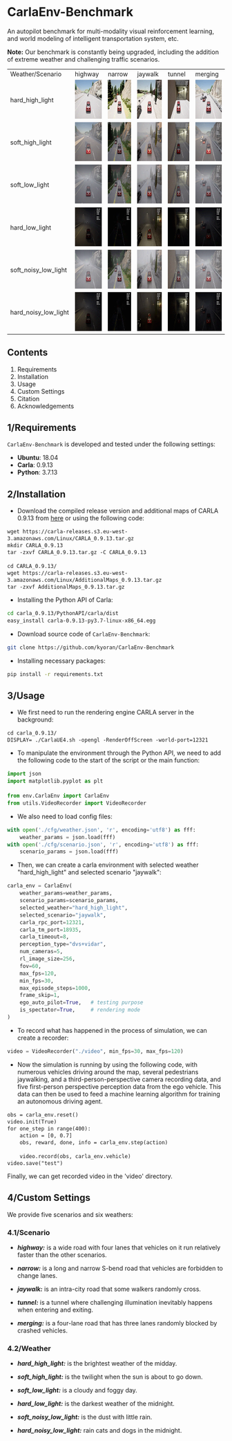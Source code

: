 # CarlaEnv-Benchmark

An autopilot benchmark for multi-modality visual reinforcement learning, and world modeling of intelligent transportation system, etc.

**Note:** Our benchmark is constantly being upgraded, including the addition of extreme weather and challenging traffic scenarios.


<div align="center">
<table border="0" border-collapse="collapse">
    <tr>
        <td>Weather/Scenario</td>
        <td>highway</td>
        <td>narrow</td>
        <td>jaywalk</td>
        <td>tunnel</td>
        <td>merging</td>
    </tr>
    <tr>
        <td>hard_high_light</td>
        <td align="center"><img src="https://github.com/kyoran/CarlaEnv-Benchmark/blob/main/img/highway-hard_high_light.gif" width="120" height="90"/></td>
        <td align="center"><img src="https://github.com/kyoran/CarlaEnv-Benchmark/blob/main/img/narrow-hard_high_light.gif" width="120" height="90"/></td>
        <td align="center"><img src="https://github.com/kyoran/CarlaEnv-Benchmark/blob/main/img/jaywalk-hard_high_light.gif" width="120" height="90"/></td>
        <td align="center"><img src="https://github.com/kyoran/CarlaEnv-Benchmark/blob/main/img/tunnel-hard_high_light.gif" width="120" height="90"/></td>
        <td align="center"><img src="https://github.com/kyoran/CarlaEnv-Benchmark/blob/main/img/crash-hard_high_light.gif" width="120" height="90"/></td>
    </tr>
    <tr>
        <td>soft_high_light</td>
        <td align="center"><img src="https://github.com/kyoran/CarlaEnv-Benchmark/blob/main/img/highway-soft_high_light.gif" width="120" height="90"/></td>
        <td align="center"><img src="https://github.com/kyoran/CarlaEnv-Benchmark/blob/main/img/narrow-soft_high_light.gif" width="120" height="90"/></td>
        <td align="center"><img src="https://github.com/kyoran/CarlaEnv-Benchmark/blob/main/img/jaywalk-soft_high_light.gif" width="120" height="90"/></td>
        <td align="center"><img src="https://github.com/kyoran/CarlaEnv-Benchmark/blob/main/img/tunnel-soft_high_light.gif" width="120" height="90"/></td>
        <td align="center"><img src="https://github.com/kyoran/CarlaEnv-Benchmark/blob/main/img/crash-soft_high_light.gif" width="120" height="90"/></td>
    </tr>
    <tr>
        <td>soft_low_light</td>
        <td align="center"><img src="https://github.com/kyoran/CarlaEnv-Benchmark/blob/main/img/highway-soft_low_light.gif" width="120" height="90"/></td>
        <td align="center"><img src="https://github.com/kyoran/CarlaEnv-Benchmark/blob/main/img/narrow-soft_low_light.gif" width="120" height="90"/></td>
        <td align="center"><img src="https://github.com/kyoran/CarlaEnv-Benchmark/blob/main/img/jaywalk-soft_low_light.gif" width="120" height="90"/></td>
        <td align="center"><img src="https://github.com/kyoran/CarlaEnv-Benchmark/blob/main/img/tunnel-soft_low_light.gif" width="120" height="90"/></td>
        <td align="center"><img src="https://github.com/kyoran/CarlaEnv-Benchmark/blob/main/img/crash-soft_low_light.gif" width="120" height="90"/></td>
    </tr>
    <tr>
        <td>hard_low_light</td>
        <td align="center"><img src="https://github.com/kyoran/CarlaEnv-Benchmark/blob/main/img/highway-hard_low_light.gif" width="120" height="90"/></td>
        <td align="center"><img src="https://github.com/kyoran/CarlaEnv-Benchmark/blob/main/img/narrow-hard_low_light.gif" width="120" height="90"/></td>
        <td align="center"><img src="https://github.com/kyoran/CarlaEnv-Benchmark/blob/main/img/jaywalk-hard_low_light.gif" width="120" height="90"/></td>
        <td align="center"><img src="https://github.com/kyoran/CarlaEnv-Benchmark/blob/main/img/tunnel-hard_low_light.gif" width="120" height="90"/></td>
        <td align="center"><img src="https://github.com/kyoran/CarlaEnv-Benchmark/blob/main/img/crash-hard_low_light.gif" width="120" height="90"/></td>
    </tr>
    <tr>
        <td>soft_noisy_low_light</td>
        <td align="center"><img src="https://github.com/kyoran/CarlaEnv-Benchmark/blob/main/img/highway-soft_noisy_low_light.gif" width="120" height="90"/></td>
        <td align="center"><img src="https://github.com/kyoran/CarlaEnv-Benchmark/blob/main/img/narrow-soft_noisy_low_light.gif" width="120" height="90"/></td>
        <td align="center"><img src="https://github.com/kyoran/CarlaEnv-Benchmark/blob/main/img/jaywalk-soft_noisy_low_light.gif" width="120" height="90"/></td>
        <td align="center"><img src="https://github.com/kyoran/CarlaEnv-Benchmark/blob/main/img/tunnel-soft_noisy_low_light.gif" width="120" height="90"/></td>
        <td align="center"><img src="https://github.com/kyoran/CarlaEnv-Benchmark/blob/main/img/crash-soft_noisy_low_light.gif" width="120" height="90"/></td>
    </tr>
    <tr>
        <td>hard_noisy_low_light</td>
        <td align="center"><img src="https://github.com/kyoran/CarlaEnv-Benchmark/blob/main/img/highway-hard_noisy_low_light.gif" width="120" height="90"/></td>
        <td align="center"><img src="https://github.com/kyoran/CarlaEnv-Benchmark/blob/main/img/narrow-hard_noisy_low_light.gif" width="120" height="90"/></td>
        <td align="center"><img src="https://github.com/kyoran/CarlaEnv-Benchmark/blob/main/img/jaywalk-hard_noisy_low_light.gif" width="120" height="90"/></td>
        <td align="center"><img src="https://github.com/kyoran/CarlaEnv-Benchmark/blob/main/img/tunnel-hard_noisy_low_light.gif" width="120" height="90"/></td>
        <td align="center"><img src="https://github.com/kyoran/CarlaEnv-Benchmark/blob/main/img/crash-hard_noisy_low_light.gif" width="120" height="90"/></td>
    </tr>
</table>    
</div>

## Contents

1. Requirements
2. Installation
3. Usage
4. Custom Settings
5. Citation
6. Acknowledgements

## 1/Requirements

`CarlaEnv-Benchmark` is developed and tested under the following settings:

- **Ubuntu**: 18.04
- **Carla**: 0.9.13
- **Python**: 3.7.13

## 2/Installation

- Download the compiled release version and additional maps of CARLA 0.9.13 from [here](https://github.com/carla-simulator/carla/releases/tag/0.9.13) or using the following code:
```shell
wget https://carla-releases.s3.eu-west-3.amazonaws.com/Linux/CARLA_0.9.13.tar.gz
mkdir CARLA_0.9.13
tar -zxvf CARLA_0.9.13.tar.gz -C CARLA_0.9.13

cd CARLA_0.9.13/
wget https://carla-releases.s3.eu-west-3.amazonaws.com/Linux/AdditionalMaps_0.9.13.tar.gz
tar -zxvf AdditionalMaps_0.9.13.tar.gz
```


- Installing the Python API of Carla:
```bash
cd carla_0.9.13/PythonAPI/carla/dist
easy_install carla-0.9.13-py3.7-linux-x86_64.egg
```


- Download source code of `CarlaEnv-Benchmark`:
```bash
git clone https://github.com/kyoran/CarlaEnv-Benchmark
```


- Installing necessary packages:
```bash
pip install -r requirements.txt
```

## 3/Usage

- We first need to run the rendering engine CARLA server in the background:
```shell
cd carla_0.9.13/
DISPLAY= ./CarlaUE4.sh -opengl -RenderOffScreen -world-port=12321
```


- To manipulate the environment through the Python API, we need to add the following code to the start of the script or the main function:
```python
import json
import matplotlib.pyplot as plt

from env.CarlaEnv import CarlaEnv
from utils.VideoRecorder import VideoRecorder
```

- We also need to load config files:
```python
with open('./cfg/weather.json', 'r', encoding='utf8') as fff:
    weather_params = json.load(fff)
with open('./cfg/scenario.json', 'r', encoding='utf8') as fff:
    scenario_params = json.load(fff)
```

- Then, we can create a carla environment with selected weather "hard_high_light" and selected scenario "jaywalk":
```python
carla_env = CarlaEnv(
    weather_params=weather_params,
    scenario_params=scenario_params,
    selected_weather="hard_high_light",
    selected_scenario="jaywalk",
    carla_rpc_port=12321,
    carla_tm_port=18935,
    carla_timeout=8,
    perception_type="dvs+vidar",
    num_cameras=5,
    rl_image_size=256,
    fov=60,
    max_fps=120,
    min_fps=30,
    max_episode_steps=1000,
    frame_skip=1,
    ego_auto_pilot=True,   # testing purpose
    is_spectator=True,     # rendering mode
)
```

- To record what has happened in the process of simulation, we can create a recorder:
```python
video = VideoRecorder("./video", min_fps=30, max_fps=120)
```

- Now the simulation is running by using the following code, with numerous vehicles driving around the map, several pedestrians jaywalking, and a third-person-perspective camera recording data, and five first-person perspective perception data from the ego vehicle. This data can then be used to feed a machine learning algorithm for training an autonomous driving agent.
```
obs = carla_env.reset()
video.init(True)
for one_step in range(400):
    action = [0, 0.7]
    obs, reward, done, info = carla_env.step(action)

    video.record(obs, carla_env.vehicle)
video.save("test")
```

Finally, we can get recorded video in the 'video' directory.

## 4/Custom Settings


We provide five scenarios and six weathers:

### 4.1/Scenario

- ***highway:***
is a wide road with four lanes that vehicles on it run relatively faster than the other scenarios.

- ***narrow:***
is a long and narrow S-bend road that vehicles are forbidden to change lanes.

- ***jaywalk:***
is an intra-city road that some walkers randomly cross.

- ***tunnel:***
is a tunnel where challenging illumination inevitably happens when entering and exiting.

- ***merging:***
is a four-lane road that has three lanes randomly blocked by crashed vehicles.



### 4.2/Weather

- ***hard_high_light:***
is the brightest weather of the midday.

- ***soft_high_light:***
is the twilight when the sun is about to go down.

- ***soft_low_light:***
is a cloudy and foggy day.

- ***hard_low_light:***
is the darkest weather of the midnight.

- ***soft_noisy_low_light:***
is the dust with little rain.

- ***hard_noisy_low_light:***
rain cats and dogs in the midnight.
